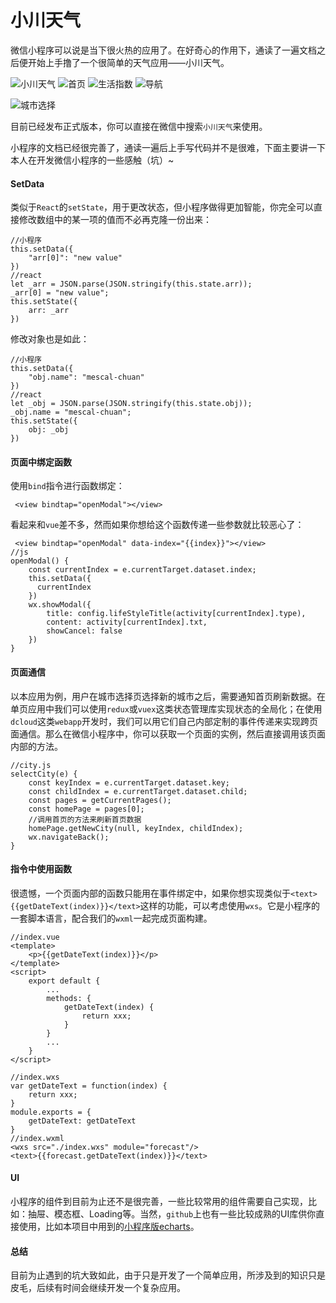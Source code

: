 # 小川天气
微信小程序可以说是当下很火热的应用了。在好奇心的作用下，通读了一遍文档之后便开始上手撸了一个很简单的天气应用——小川天气。

![小川天气](https://upload-images.jianshu.io/upload_images/1495096-6895c3ecc8731c6c.jpg?imageMogr2/auto-orient/strip%7CimageView2/2/w/1240)
![首页](https://upload-images.jianshu.io/upload_images/1495096-6b52de2058465306.jpg?imageMogr2/auto-orient/strip%7CimageView2/2/w/1240)
![生活指数](https://upload-images.jianshu.io/upload_images/1495096-097faac85ddac982.jpg?imageMogr2/auto-orient/strip%7CimageView2/2/w/1240)
![导航](https://upload-images.jianshu.io/upload_images/1495096-fb080aab4403782b.jpg?imageMogr2/auto-orient/strip%7CimageView2/2/w/1240)

![城市选择](https://upload-images.jianshu.io/upload_images/1495096-1239aa459b6252ae.jpg?imageMogr2/auto-orient/strip%7CimageView2/2/w/1240)

目前已经发布正式版本，你可以直接在微信中搜索`小川天气`来使用。

小程序的文档已经很完善了，通读一遍后上手写代码并不是很难，下面主要讲一下本人在开发微信小程序的一些感触（坑）~

#### SetData
类似于`React`的`setState`，用于更改状态，但小程序做得更加智能，你完全可以直接修改数组中的某一项的值而不必再克隆一份出来：
```
//小程序
this.setData({
    "arr[0]": "new value"
})
//react
let _arr = JSON.parse(JSON.stringify(this.state.arr));
_arr[0] = "new value";
this.setState({
    arr: _arr
})
```

修改对象也是如此：
```
//小程序
this.setData({
    "obj.name": "mescal-chuan"
})
//react
let _obj = JSON.parse(JSON.stringify(this.state.obj));
_obj.name = "mescal-chuan";
this.setState({
    obj: _obj
})
```
#### 页面中绑定函数
使用`bind`指令进行函数绑定：
```
 <view bindtap="openModal"></view>
```
看起来和`vue`差不多，然而如果你想给这个函数传递一些参数就比较恶心了：
```
 <view bindtap="openModal" data-index="{{index}}"></view>
//js
openModal() {
    const currentIndex = e.currentTarget.dataset.index;
    this.setData({
      currentIndex
    })
    wx.showModal({
        title: config.lifeStyleTitle(activity[currentIndex].type),
        content: activity[currentIndex].txt,
        showCancel: false
    })
}
```


#### 页面通信
以本应用为例，用户在城市选择页选择新的城市之后，需要通知首页刷新数据。在单页应用中我们可以使用`redux`或`vuex`这类状态管理库实现状态的全局化；在使用`dcloud`这类`webapp`开发时，我们可以用它们自己内部定制的事件传递来实现跨页面通信。那么在微信小程序中，你可以获取一个页面的实例，然后直接调用该页面内部的方法。
```
//city.js
selectCity(e) {
    const keyIndex = e.currentTarget.dataset.key;
    const childIndex = e.currentTarget.dataset.child;
    const pages = getCurrentPages();
    const homePage = pages[0];
    //调用首页的方法来刷新首页数据
    homePage.getNewCity(null, keyIndex, childIndex);
    wx.navigateBack();
}
```

#### 指令中使用函数
很遗憾，一个页面内部的函数只能用在事件绑定中，如果你想实现类似于`<text>{{getDateText(index)}}</text>`这样的功能，可以考虑使用`wxs`。它是小程序的一套脚本语言，配合我们的`wxml`一起完成页面构建。

```
//index.vue
<template>
    <p>{{getDateText(index)}}</p>
</template>
<script>
    export default {
        ...
        methods: {
            getDateText(index) {
                return xxx;
            }
        }
        ...
    }
</script>
```

```
//index.wxs
var getDateText = function(index) {
    return xxx;
}
module.exports = {
    getDateText: getDateText
}
//index.wxml
<wxs src="./index.wxs" module="forecast"/>
<text>{{forecast.getDateText(index)}}</text>
```
#### UI
小程序的组件到目前为止还不是很完善，一些比较常用的组件需要自己实现，比如：抽屉、模态框、Loading等。当然，`github`上也有一些比较成熟的UI库供你直接使用，比如本项目中用到的[小程序版echarts](https://github.com/ecomfe/echarts-for-weixin)。

#### 总结
目前为止遇到的坑大致如此，由于只是开发了一个简单应用，所涉及到的知识只是皮毛，后续有时间会继续开发一个复杂应用。
